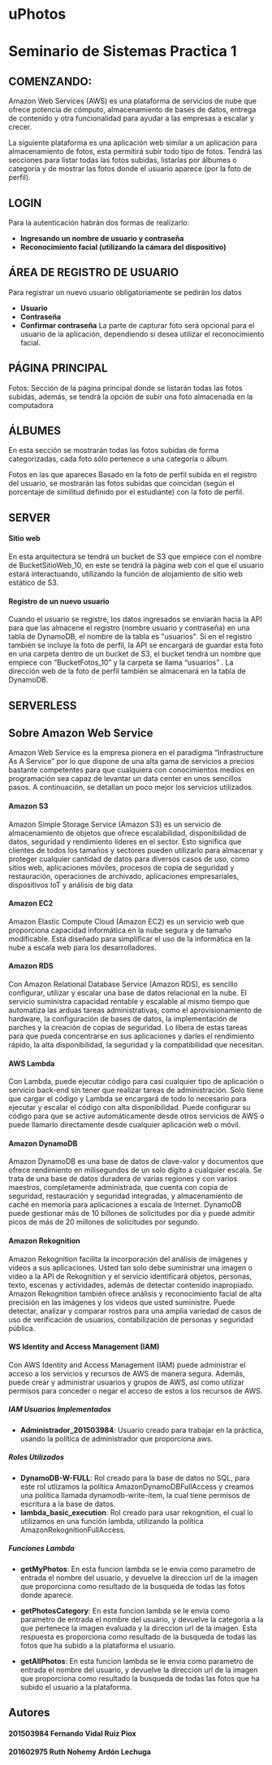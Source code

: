 # uPhotos
# Seminario de Sistemas Practica 1

## COMENZANDO:
Amazon Web Services (AWS) es una plataforma de servicios de nube que ofrece potencia de cómputo, almacenamiento de bases de datos, entrega de contenido y otra funcionalidad para ayudar a las empresas a escalar y crecer.

La siguiente plataforma es una aplicación web similar a un aplicación para almacenamiento de fotos, esta permitirá subir todo tipo de fotos. Tendrá las secciones para listar todas las fotos subidas, listarlas por álbumes o categoría y de mostrar las fotos donde el usuario aparece (por la foto de
perfil).

## LOGIN
Para la autenticación habrán dos formas de realizarlo:
- **Ingresando un nombre de usuario y contraseña**
- **Reconocimiento facial (utilizando la cámara del dispositivo)**

## ÁREA DE REGISTRO DE USUARIO
Para registrar un nuevo usuario obligatoriamente se pedirán los datos
- **Usuario**
- **Contraseña** 
- **Confirmar contraseña** 
La parte de capturar foto será opcional para el usuario de la aplicación, dependiendo si desea utilizar el reconocimiento facial.

## PÁGINA PRINCIPAL 
Fotos: Sección de la página principal donde se listarán todas las fotos subidas, además, se tendrá la opción de subir una foto almacenada en la computadora

## ÁLBUMES
En esta sección se mostrarán todas las fotos subidas de forma categorizadas, cada foto sólo pertenece a una categoría o álbum.

Fotos en las que apareces
Basado en la foto de perfil subida en el registro del usuario, se mostrarán las fotos subidas que coincidan (según el porcentaje de similitud definido por el estudiante) con la foto de perfil.


## SERVER

#### Sitio web
En esta arquitectura se tendrá un bucket de S3 que empiece con el nombre de BucketSitioWeb_10, en este se tendrá la página web con el que el usuario estará interactuando, utilizando la función de alojamiento de sitio web estático de S3.

#### Registro de un nuevo usuario
Cuando el usuario se registre, los datos ingresados se enviarán hacia la API para que las almacene el registro (nombre usuario y contraseña) en una tabla de DynamoDB, el nombre de la tabla es "usuarios". Si en el registro también se incluye la foto de perfil, la API se encargará de guardar esta foto en una carpeta dentro de un bucket de S3, el bucket tendrá un nombre que empiece con “BucketFotos_10” y la carpeta se llama “usuarios” . La dirección
web de la foto de perfil también se almacenará en la tabla de DynamoDB.

## SERVERLESS

## Sobre Amazon Web Service
Amazon Web Service es la empresa pionera en el paradigma “Infrastructure As A Service” por lo que dispone de una alta gama de servicios a precios bastante competentes para que cualquiera con conocimientos medios en programación sea capaz de levantar un data center en unos sencillos pasos.
A continuación, se detallan un poco mejor los servicios utilizados.

#### Amazon S3
Amazon Simple Storage Service (Amazon S3) es un servicio de almacenamiento de objetos que ofrece escalabilidad, disponibilidad de datos, seguridad y rendimiento líderes en el sector. Esto significa que clientes de todos los tamaños y sectores pueden utilizarlo para almacenar y proteger cualquier cantidad de datos para diversos casos de uso, como sitios web, aplicaciones móviles, procesos de copia de seguridad y restauración, operaciones de archivado, aplicaciones empresariales, dispositivos IoT y análisis de big data

#### Amazon EC2
Amazon Elastic Compute Cloud (Amazon EC2) es un servicio web que proporciona capacidad informática en la nube segura y de tamaño modificable. Está diseñado para simplificar el uso de la informática en la nube a escala web para los desarrolladores.

#### Amazon RDS
Con Amazon Relational Database Service (Amazon RDS), es sencillo configurar, utilizar y escalar una base de datos relacional en la nube. El servicio suministra capacidad rentable y escalable al mismo tiempo que automatiza las arduas tareas administrativas, como el aprovisionamiento de hardware, la configuración de bases de datos, la implementación de parches y la creación de copias de seguridad. Lo libera de estas tareas para que pueda concentrarse en sus aplicaciones y darles el rendimiento rápido, la alta disponibilidad, la seguridad y la compatibilidad que necesitan.

#### AWS Lambda
Con Lambda, puede ejecutar código para casi cualquier tipo de aplicación o servicio back-end sin tener que realizar tareas de administración. Solo tiene que cargar el código y Lambda se encargará de todo lo necesario para ejecutar y escalar el código con alta disponibilidad. Puede configurar su código para que se active automáticamente desde otros servicios de AWS o puede llamarlo directamente desde cualquier aplicación web o móvil.

#### Amazon DynamoDB
Amazon DynamoDB es una base de datos de clave-valor y documentos que ofrece rendimiento en milisegundos de un solo dígito a cualquier escala. Se trata de una base de datos duradera de varias regiones y con varios maestros, completamente administrada, que cuenta con copia de seguridad, restauración y seguridad integradas, y almacenamiento de caché en memoria para aplicaciones a escala de Internet. DynamoDB puede gestionar más de 10 billones de solicitudes por día y puede admitir picos de más de 20 millones de solicitudes por segundo.

#### Amazon Rekognition
Amazon Rekognition facilita la incorporación del análisis de imágenes y videos a sus aplicaciones. Usted tan solo debe suministrar una imagen o video a la API de Rekognition y el servicio identificará objetos, personas, texto, escenas y actividades, además de detectar contenido inapropiado. Amazon Rekognition también ofrece análisis y reconocimiento facial de alta precisión en las imágenes y los videos que usted suministre. Puede detectar, analizar y comparar rostros para una amplia variedad de casos de uso de verificación de usuarios, contabilización de personas y seguridad pública.

#### WS Identity and Access Management (IAM)
Con AWS Identity and Access Management (IAM) puede administrar el acceso a los servicios y recursos de AWS de manera segura. Además, puede crear y administrar usuarios y grupos de AWS, así como utilizar permisos para conceder o negar el acceso de estos a los recursos de AWS.

##### IAM Usuarios Implementados
- **Administrador_201503984**: Usuario creado para trabajar en la práctica, usando la política de administrador que proporciona aws.

##### Roles Utilizados
- **DynamoDB-W-FULL**: Rol creado para la base de datos no SQL, para este rol utlizamos la política AmazonDynamoDBFullAccess y creamos una política llamada dynamodb-write-item, la cual tiene permisos de escritura a la base de datos. 
- **lambda_basic_execution**: Rol creado para usar rekognition, el cual lo utilizamos en una función lambda, utilizando la política AmazonRekognitionFullAccess.

##### Funciones Lambda

- **getMyPhotos**: En esta funcion lambda se le envia como parametro de entrada el nombre del usuario, y devuelve la direccion url de la imagen que
proporciona como resultado de la busqueda de todas las fotos donde aparece. 

- **getPhotosCategory**: En esta funcion lambda se le envia como parametro de entrada el nombre del usuario, y devuelve la categoria a la que pertenece
la imagen evaluada y la direccion url de la imagen. Esta respuesta es proporciona como resultado de la busqueda de todas las fotos que ha subido a la
plataforma el usuario.

- **getAllPhotos**: En esta funcion lambda se le envia como parametro de entrada el nombre del usuario, y devuelve la direccion url de la imagen que
proporciona como resultado la busqueda de todas las fotos que ha subido el usuario a la plataforma. 

## Autores
#### **201503984** Fernando Vidal Ruíz Piox
#### **201602975** Ruth Nohemy Ardón Lechuga
